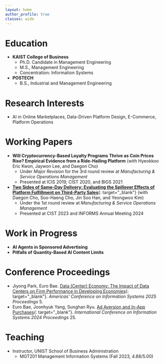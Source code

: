 ```yaml
---
layout: home
author_profile: true
classes: wide
---
```

# Education
* **KAIST College of Business**
  - Ph.D. Candidate in Management Engineering
  - M.S., Management Engineering
  - Concentration: Information Systems
* **POSTECH**
  - B.S., Industrial and Management Engineering

# Research Interests
* AI in Online Marketplaces, Data-Driven Platform Design, E-Commerce, Platform Operations

# Working Papers
* **Will Cryptocurrency-Based Loyalty Programs Thrive as Coin Prices Rise? Empirical Evidence from a Ride-Hailing Platform** (with Hyeokkoo Eric Kwon, Jaywon Lee, and Daegon Cho)
  - Under _Major Revision_ for the 3rd round review at _Manufacturing & Service Operations Management_
  - Presented at ICIS 2019, CIST 2020, and BIGS 2021
* [**Two Sides of Same-Day Delivery: Evaluating the Spillover Effects of Platform Fulfillment on Third-Party Sales**](https://papers.ssrn.com/abstract=4854395){: target="_blank"} (with Daegon Cho, Soo-Haeng Cho, Jin Soo Han, and Yeongwoo Kim)
  - Under the 1st round review at _Manufacturing & Service Operations Management_
  - Presented at CIST 2023 and INFORMS Annual Meeting 2024

# Work in Progress
* **AI Agents in Sponsored Advertising**
* **Pitfalls of Quantity-Based AI Content Limits**

# Conference Proceedings
* Jiyong Park, Euro Bae. [Data (Center) Economy: The Impact of Data Centers on Firm Performance in Developing Economies](https://aisel.aisnet.org/amcis2025/ict_global/ict_global/5/){: target="_blank"}. _Americas' Conference on Information Systems 2025 Proceedings_ 5.
* Euro Bae, Joonhyuk Yang, Sunghan Ryu. [Ad Aversion and In-App Purchases](https://aisel.aisnet.org/icis2024/user_behav/user_behav/25/){: target="_blank"}. _International Conference on Information Systems 2024 Proceedings_ 25.

# Teaching
* Instructor, UNIST School of Business Administration
  - MGT201 Management Information Systems (Fall 2023, 4.88/5.00)

